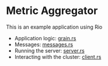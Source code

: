 # Metric Aggregator

This is an example application using Rio

- Application logic: [grain.rs](./src/grains.rs)
- Messages: [messages.rs](./src/messages.rs)
- Running the server: [server.rs](./src/bin/server.rs)
- Interacting with the cluster: [client.rs](./src/bin/client.rs)
